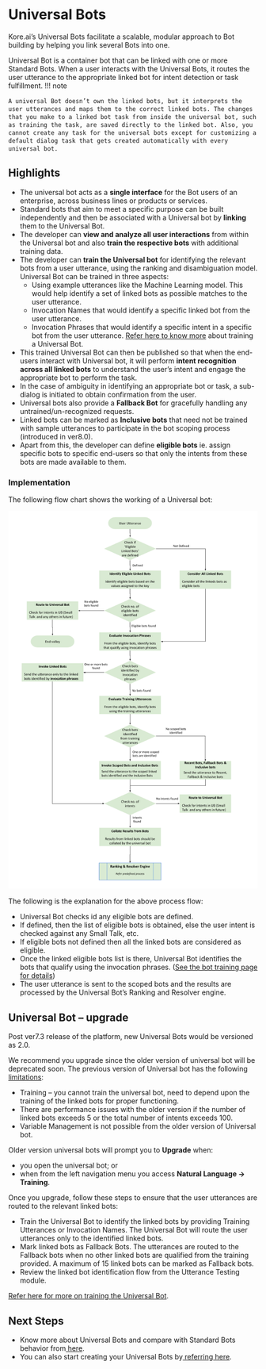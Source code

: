 # Universal Bots

Kore.ai’s Universal Bots facilitate a scalable, modular approach to Bot building by helping you link several Bots into one.

Universal Bot is a container bot that can be linked with one or more Standard Bots. When a user interacts with the Universal Bots, it routes the user utterance to the appropriate linked bot for intent detection or task fulfillment.
!!! note

    A universal Bot doesn’t own the linked bots, but it interprets the user utterances and maps them to the correct linked bots. The changes that you make to a linked bot task from inside the universal bot, such as training the task, are saved directly to the linked bot. Also, you cannot create any task for the universal bots except for customizing a default dialog task that gets created automatically with every universal bot.



## Highlights



* The universal bot acts as a **single interface** for the Bot users of an enterprise, across business lines or products or services.
* Standard bots that aim to meet a specific purpose can be built independently and then be associated with a Universal bot by **linking** them to the Universal Bot.
* The developer can **view and analyze all user interactions** from within the Universal bot and also **train the respective bots** with additional training data.
* The developer can **train the Universal bot** for identifying the relevant bots from a user utterance, using the ranking and disambiguation model. Universal Bot can be trained in three aspects:
    * Using example utterances like the Machine Learning model. This would help identify a set of linked bots as possible matches to the user utterance.
    * Invocation Names that would identify a specific linked bot from the user utterance.
    * Invocation Phrases that would identify a specific intent in a specific bot from the user utterance.
[Refer here to know more](https://developer.kore.ai/docs/bots/advanced-topics/universal-bot/training-a-universal-bot/) about training a Universal Bot.
* This trained Universal Bot can then be published so that when the end-users interact with Universal bot, it will perform **intent recognition across all linked bots** to understand the user’s intent and engage the appropriate bot to perform the task.
* In the case of ambiguity in identifying an appropriate bot or task, a sub-dialog is initiated to obtain confirmation from the user.
* Universal bots also provide a  **Fallback Bot** for gracefully handling any untrained/un-recognized requests.
* Linked bots can be marked as **Inclusive bots** that need not be trained with sample utterances to participate in the bot scoping process (introduced in ver8.0).
* Apart from this, the developer can define **eligible bots** ie. assign specific bots to specific end-users so that only the intents from these bots are made available to them.


### Implementation

The following flow chart shows the working of a Universal bot:


![alt_text](images/ub-process-flow-4.png "image_tooltip")

	

The following is the explanation for the above process flow:



* Universal Bot checks id any eligible bots are defined.
* If defined, then the list of eligible bots is obtained, else the user intent is checked against any Small Talk, etc.
* If eligible bots not defined then all the linked bots are considered as eligible.
* Once the linked eligible bots list is there, Universal Bot identifies the bots that qualify using the invocation phrases. ([See the bot training page for details](https://developer.kore.ai/docs/bots/advanced-topics/universal-bot/training-a-universal-bot/#Invocation_Phrases))
* The user utterance is sent to the scoped bots and the results are processed by the Universal Bot’s Ranking and Resolver engine.


## Universal Bot – upgrade

Post ver7.3 release of the platform, new Universal Bots would be versioned as 2.0.

We recommend you upgrade since the older version of universal bot will be deprecated soon. The previous version of Universal bot has the following <span style="text-decoration:underline;">limitations</span>:



* Training – you cannot train the universal bot, need to depend upon the training of the linked bots for proper functioning.
* There are performance issues with the older version if the number of linked bots exceeds 5 or the total number of intents exceeds 100.
* Variable Management is not possible from the older version of Universal bot.

Older version universal bots will prompt you to **Upgrade** when:



* you open the universal bot; or
* when from the left navigation menu you access **Natural Language -> Training**.

Once you upgrade, follow these steps to ensure that the user utterances are routed to the relevant linked bots:



* Train the Universal Bot to identify the linked bots by providing Training Utterances or Invocation Names. The Universal Bot will route the user utterances only to the identified linked bots.
* Mark linked bots as Fallback Bots. The utterances are routed to the Fallback bots when no other linked bots are qualified from the training provided. A maximum of 15 linked bots can be marked as Fallback bots.
* Review the linked bot identification flow from the Utterance Testing module.

[Refer here for more on training the Universal Bot](https://developer.kore.ai/docs/bots/advanced-topics/universal-bot/training-a-universal-bot/).


## Next Steps



* Know more about Universal Bots and compare with Standard Bots behavior from[ here](https://developer.kore.ai/docs/bots/advanced-topics/universal-bot/defining-universal-bots/).
* You can also start creating your Universal Bots by[ referring here](https://developer.kore.ai/docs/bots/advanced-topics/universal-bot/creating-a-universal-bot/).